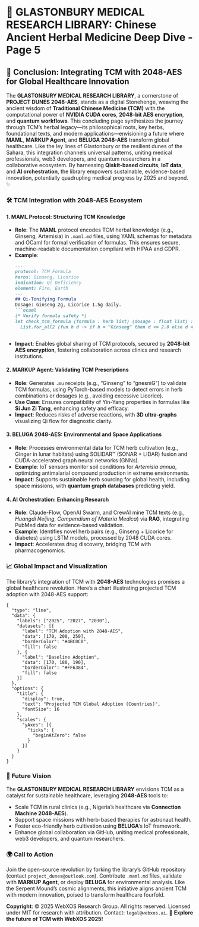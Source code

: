 # 🐪 GLASTONBURY MEDICAL RESEARCH LIBRARY: Chinese Ancient Herbal Medicine Deep Dive - Page 5

## 🌿 Conclusion: Integrating TCM with 2048-AES for Global Healthcare Innovation

The **GLASTONBURY MEDICAL RESEARCH LIBRARY**, a cornerstone of **PROJECT DUNES 2048-AES**, stands as a digital Stonehenge, weaving the ancient wisdom of **Traditional Chinese Medicine (TCM)** with the computational power of **NVIDIA CUDA cores**, **2048-bit AES encryption**, and **quantum workflows**. This concluding page synthesizes the journey through TCM’s herbal legacy—its philosophical roots, key herbs, foundational texts, and modern applications—envisioning a future where **MAML**, **MARKUP Agent**, and **BELUGA 2048-AES** transform global healthcare. Like the ley lines of Glastonbury or the resilient dunes of the Sahara, this integration channels universal patterns, uniting medical professionals, web3 developers, and quantum researchers in a collaborative ecosystem. By harnessing **Qiskit-based circuits**, **IoT data**, and **AI orchestration**, the library empowers sustainable, evidence-based innovation, potentially quadrupling medical progress by 2025 and beyond. ✨

### 🛠️ TCM Integration with 2048-AES Ecosystem

#### 1. MAML Protocol: Structuring TCM Knowledge
- **Role**: The **MAML** protocol encodes TCM herbal knowledge (e.g., Ginseng, Artemisia) in `.maml.md` files, using YAML schemas for metadata and OCaml for formal verification of formulas. This ensures secure, machine-readable documentation compliant with HIPAA and GDPR.
- **Example**:
  ```markdown
  ---
  protocol: TCM Formula
  herbs: Ginseng, Licorice
  indication: Qi Deficiency
  element: Fire, Earth
  ---
  ## Qi-Tonifying Formula
  Dosage: Ginseng 2g, Licorice 1.5g daily.
  ```ocaml
  (* Verify formula safety *)
  let check_tcm_formula (formula : herb list) (dosage : float list) : bool =
    List.for_all2 (fun h d -> if h = "Ginseng" then d <= 2.0 else d <= 9.0) formula dosage
  ```
  ```
- **Impact**: Enables global sharing of TCM protocols, secured by **2048-bit AES encryption**, fostering collaboration across clinics and research institutions.

#### 2. MARKUP Agent: Validating TCM Prescriptions
- **Role**: Generates `.mu` receipts (e.g., “Ginseng” to “gnesniG”) to validate TCM formulas, using PyTorch-based models to detect errors in herb combinations or dosages (e.g., avoiding excessive Licorice).
- **Use Case**: Ensures compatibility of Yin-Yang properties in formulas like **Si Jun Zi Tang**, enhancing safety and efficacy.
- **Impact**: Reduces risks of adverse reactions, with **3D ultra-graphs** visualizing Qi flow for diagnostic clarity.

#### 3. BELUGA 2048-AES: Environmental and Space Applications
- **Role**: Processes environmental data for TCM herb cultivation (e.g., Ginger in lunar habitats) using SOLIDAR™ (SONAR + LIDAR) fusion and CUDA-accelerated graph neural networks (GNNs).
- **Example**: IoT sensors monitor soil conditions for *Artemisia annua*, optimizing antimalarial compound production in extreme environments.
- **Impact**: Supports sustainable herb sourcing for global health, including space missions, with **quantum graph databases** predicting yield.

#### 4. AI Orchestration: Enhancing Research
- **Role**: Claude-Flow, OpenAI Swarm, and CrewAI mine TCM texts (e.g., *Huangdi Neijing*, *Compendium of Materia Medica*) via **RAG**, integrating PubMed data for evidence-based validation.
- **Example**: Identifies novel herb pairs (e.g., Ginseng + Licorice for diabetes) using LSTM models, processed by 2048 CUDA cores.
- **Impact**: Accelerates drug discovery, bridging TCM with pharmacogenomics.

### 📈 Global Impact and Visualization
The library’s integration of TCM with **2048-AES** technologies promises a global healthcare revolution. Here’s a chart illustrating projected TCM adoption with 2048-AES support:

```chartjs
{
  "type": "line",
  "data": {
    "labels": ["2025", "2027", "2030"],
    "datasets": [{
      "label": "TCM Adoption with 2048-AES",
      "data": [170, 200, 250],
      "borderColor": "#4BC0C0",
      "fill": false
    }, {
      "label": "Baseline Adoption",
      "data": [170, 180, 190],
      "borderColor": "#FF6384",
      "fill": false
    }]
  },
  "options": {
    "title": {
      "display": true,
      "text": "Projected TCM Global Adoption (Countries)",
      "fontSize": 16
    },
    "scales": {
      "yAxes": [{
        "ticks": {
          "beginAtZero": false
        }
      }]
    }
  }
}
```

### 🔮 Future Vision
The **GLASTONBURY MEDICAL RESEARCH LIBRARY** envisions TCM as a catalyst for sustainable healthcare, leveraging **2048-AES** tools to:
- Scale TCM in rural clinics (e.g., Nigeria’s healthcare via **Connection Machine 2048-AES**).
- Support space missions with herb-based therapies for astronaut health.
- Foster eco-friendly herb cultivation using **BELUGA**’s IoT framework.
- Enhance global collaboration via GitHub, uniting medical professionals, web3 developers, and quantum researchers.

### 🌍 Call to Action
Join the open-source revolution by forking the library’s GitHub repository (contact `project_dunes@outlook.com`). Contribute `.maml.md` files, validate with **MARKUP Agent**, or deploy **BELUGA** for environmental analysis. Like the Serpent Mound’s cosmic alignments, this initiative aligns ancient TCM with modern innovation, poised to transform healthcare fourfold.

**Copyright**: © 2025 WebXOS Research Group. All rights reserved. Licensed under MIT for research with attribution. Contact: `legal@webxos.ai`. 🐪 **Explore the future of TCM with WebXOS 2025!**
